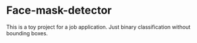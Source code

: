 # Face-mask-detector
 This is a toy project for a job application. Just binary classification without bounding boxes.
